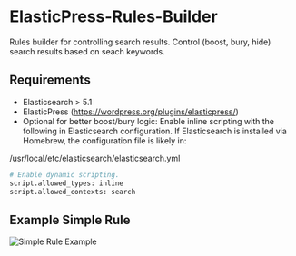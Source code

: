 # ElasticPress-Rules-Builder
Rules builder for controlling search results. Control (boost, bury, hide) search results based on seach keywords.

## Requirements
* Elasticsearch > 5.1
* ElasticPress (https://wordpress.org/plugins/elasticpress/)
* Optional for better boost/bury logic: Enable inline scripting with the following in Elasticsearch configuration. If Elasticsearch is installed via Homebrew, the configuration file is likely in:

/usr/local/etc/elasticsearch/elasticsearch.yml

``` bash
# Enable dynamic scripting.
script.allowed_types: inline
script.allowed_contexts: search
```

## Example Simple Rule
![Simple Rule Example](readme/assets/img/ep-rules-builder-simple-rule-2.gif)
